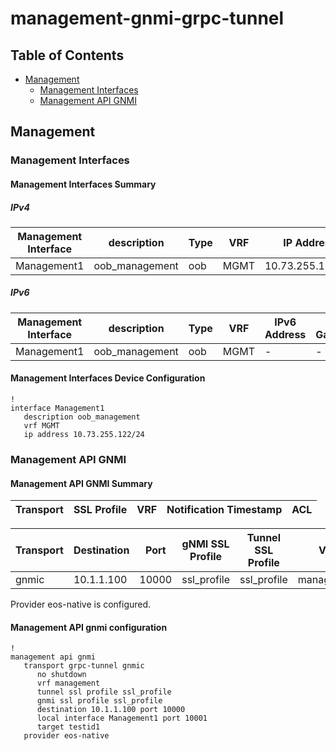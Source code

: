 # management-gnmi-grpc-tunnel

## Table of Contents

- [Management](#management)
  - [Management Interfaces](#management-interfaces)
  - [Management API GNMI](#management-api-gnmi)

## Management

### Management Interfaces

#### Management Interfaces Summary

##### IPv4

| Management Interface | description | Type | VRF | IP Address | Gateway |
| -------------------- | ----------- | ---- | --- | ---------- | ------- |
| Management1 | oob_management | oob | MGMT | 10.73.255.122/24 | 10.73.255.2 |

##### IPv6

| Management Interface | description | Type | VRF | IPv6 Address | IPv6 Gateway |
| -------------------- | ----------- | ---- | --- | ------------ | ------------ |
| Management1 | oob_management | oob | MGMT | - | - |

#### Management Interfaces Device Configuration

```eos
!
interface Management1
   description oob_management
   vrf MGMT
   ip address 10.73.255.122/24
```

### Management API GNMI

#### Management API GNMI Summary

| Transport | SSL Profile | VRF | Notification Timestamp | ACL |
| --------- | ----------- | --- | ---------------------- | --- |


| Transport | Destination | Port | gNMI SSL Profile | Tunnel SSL Profile | VRF | Local Interface | Local Port | Target ID |
| --------- | ----------- | ---- | ---------------- | ------------------ | --- | --------------- | ---------- | --------- |
| gnmic | 10.1.1.100 | 10000 | ssl_profile | ssl_profile | management | Management1 | 10001 | testid1 |


Provider eos-native is configured.

#### Management API gnmi configuration

```eos
!
management api gnmi
   transport grpc-tunnel gnmic
      no shutdown
      vrf management
      tunnel ssl profile ssl_profile
      gnmi ssl profile ssl_profile
      destination 10.1.1.100 port 10000
      local interface Management1 port 10001
      target testid1
   provider eos-native
```
